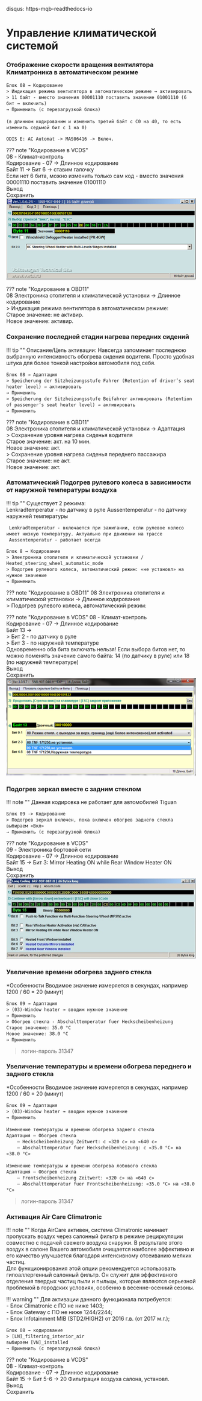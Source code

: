 disqus: https-mqb-readthedocs-io
# Управление климатической системой

### Отображение скорости вращения вентилятора Климатроника в автоматическом режиме

```
Блок 08 → Кодирование
> Индикация режима вентилятора в автоматическом режиме → активировать 
> 11 байт - вместо значения 00001110 поставить значение 01001110 (6 бит → включить)
→ Применить (с перезагрузкой блока)
	
(в длинном кодированим и изменить третий байт с С0 на 40, то есть изменить седьмой бит с 1 на 0)
```
```
ODIS E: AC Automat -> MAS06416 -> Включ.
```

??? note "Кодирование в VCDS"    
    08 - Климат-контроль  
    Кодирование - 07 → Длинное кодирование  
    Байт 11 → Бит 6 → ставим галочку  
    Если нет 6 бита, можно изменить только сам код - вместо значения 00001110 поставить значение 01001110  
    Выход  
    Сохранить  
    ![Screenshot](../images/MQB/climate.jpg)    
    
??? note "Кодирование в OBD11"   
    08 Электроника отопителя и климатической установки → Длинное кодирование  
    > Индикация режима вентилятора в автоматическом режиме:  
    Старое значение: не активир.  
    Новое значение: активир.   

### Сохранение последней стадии нагрева передних сидений

!!! tip ""
    Описание/Цель активации: Навсегда запоминает последнюю выбранную интенсивность обогрева сидения водителя. Просто удобная штука для более тонкой настройки автомобиля под себя.

```
Блок 08 → Адаптация 
> Speicherung der Sitzheizungsstufe Fahrer (Retention of driver’s seat heater level) → активировать 
→ Применить
> Speicherung der Sitzheizungsstufe Beifahrer активировать (Retention of passenger’s seat heater level) → активировать
→ Применить
```
	
??? note "Кодирование в OBD11"	
    08 Электроника отопителя и климатической установки → Адаптация  
    > Сохранение уровня нагрева сиденья водителя  
    Старое значение: акт. на 10 мин.  
    Новое значение: акт.  
    > Сохранение уровня нагрева сиденья переднего пассажира  
    Старое значение: не акт.  
    Новое значение: акт.  
	
### Автоматический Подогрев рулевого колеса в зависимости от наружной температуры воздуха

!!! tip ""
     Существует 2 режима:  
     Lenkradtemperatur - по датчику в руле
     Aussentemperatur - по датчику наружней температуры
     
     Lenkradtemperatur - включается при зажигании, если рулевое колесо имеет низкую температуру. Актуально при движении на трассе
     Aussentemperatur - работает всегда

```
Блок 8 → Кодирование
> Электроника отопителя и климатической установки / Heated_steering_wheel_automatic_mode
> Подогрев рулевого колеса, автоматический режим: «не установл» на нужное значение
→ Применить
```
    
??? note "Кодирование в OBD11"
    08 Электроника отопителя и климатической установки → Длинное кодирование  
    > Подогрев рулевого колеса, автоматический режим:  
    
??? note "Кодирование в VCDS"
    08 - Климат-контроль  
    Кодирование - 07 → Длинное кодирование  
    Байт 13 →   
    > Бит 2 - по датчику в руле  
    > Бит 3 - по наружней температуре  
    Одновременно оба бита включать нельзя!
    Если выбора битов нет, то можно поменять значение самого байта: 14 (по датчику в руле) или 18 (по наружней температуре)  
    Выход    
    Сохранить    
    ![Screenshot](../images/MQB/wheel.png)    

### Подогрев зеркал вместе с задним стеклом

!!! note ""
     Данная кодировка не работает для автомобилей Tiguan

```
Блок 09 -> Кодирование
> Подогрев зеркал включен, пока включен обогрев заднего стекла
выбираем «Вкл»
→ Применить (с перезагрузкой блока)
```
		
??? note "Кодирование в VCDS"    
    09 - Электроника бортовой сети  
    Кодирование - 07 → Длинное кодирование   
    Байт 15 → Бит 3: Mirror Heating ON while Rear Window Heater ON  
    Выход  
    Сохранить  
    ![Screenshot](../images/MQB/rear.jpg)  

### Увеличение времени обогрева заднего стекла

*Особенности
	Вводимое значение измеряется в секундах, например 1200 / 60 = 20 (минут)
	
	Блок 09 → Адаптация
	> (03)-Window heater → вводим нужное значение 
	→ Применить
	> Обогрев стекла - Abschalttemperatur fuer Heckscheibenheizung
	Старое значение: 35.0 °C
	Новое значение: 38.0 °C
	→ Применить

> логин-пароль 31347

### Увеличение температуры и времени обогрева переднего и заднего стекла

*Особенности
	Вводимое значение измеряется в секундах, например 1200 / 60 = 20 (минут)

	Блок 09 → Адаптация
	> (03)-Window heater → вводим нужное значение
	→ Применить

	Изменение температуры и времени обогрева заднего стекла
	Aдаптация — Обогрев стекла
		— Heckscheibenheizung Zeitwert: с «320 с» на «640 с»
		— Abschalttemperatur fuer Heckscheibenheizung: с «35.0 °C» на «38.0 °C»
	
	Изменение температуры и времени обогрева лобового стекла
	Aдаптация — Обогрев стекла
		— Frontscheibenheizung Zeitwert: «320 с» на «640 с»
		— Abschalttemperatur fuer Frontscheibenheizung: «35.0 °C» на «38.0 °C»

> логин-пароль 31347

### Активация Air Care Climatronic

!!! note ""
    Когда AirCare активен, система Climatronic начинает пропускать воздух через салонный фильтр в режиме рециркуляции совместно с подачей свежего воздуха снаружи. В результате этого воздух в салоне Вашего автомобиля очищается наиболее эффективно и его качество улучшается благодаря интенсивному отсеиванию мелких частиц.  
    Для функционирования этой опции рекомендуется использовать гипоаллергенный салонный фильтр. Он служит для эффективного отделения твердых частиц пыли и пыльцы, которые являются серьезной проблемой в городских условиях, особенно в весенне-осенний сезоны.

!!! warning ""
    Для активации данного функционала потребуется:  
    - Блок Climatronic с ПО не ниже 1403;  
    - Блок Gateway с ПО не ниже 1244/2244;  
    - Блок Infotainment MIB (STD2/HIGH2) от 2016 г.в. (от 2017 м.г.);  

```
Блок 08 → кодирование
> [LN]_filtering_interior_air
выбираем [VN]_installed
→ Применить (с перезагрузкой блока)
```

??? note "Кодирование в VCDS"    
    08 - Климат-контроль  
    Кодирование - 07 → Длинное кодирование  
    Байт 15 → Бит 5-6 → 20 Фильтрация воздуха салона, установл.  
    Выход  
    Сохранить  